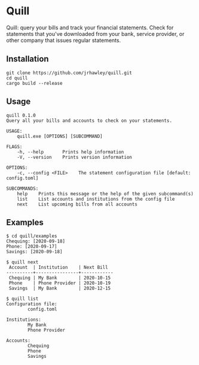 # Quill

Quill: query your bills and track your financial statements.
Check for statements that you've downloaded from your bank, service provider, or other company that issues regular statements.

## Installation

```shell
git clone https://github.com/jrhawley/quill.git
cd quill
cargo build --release
```

## Usage

```shell
quill 0.1.0
Query all your bills and accounts to check on your statements.

USAGE:
    quill.exe [OPTIONS] [SUBCOMMAND]

FLAGS:
    -h, --help       Prints help information
    -V, --version    Prints version information

OPTIONS:
    -c, --config <FILE>    The statement configuration file [default: config.toml]

SUBCOMMANDS:
    help    Prints this message or the help of the given subcommand(s)
    list    List accounts and institutions from the config file
    next    List upcoming bills from all accounts
```

## Examples

```shell
$ cd quill/examples
Chequing: [2020-09-18]
Phone: [2020-09-17]
Savings: [2020-09-18]

$ quill next
 Account  | Institution    | Next Bill
----------+----------------+------------
 Chequing | My Bank        | 2020-10-15
 Phone    | Phone Provider | 2020-10-19
 Savings  | My Bank        | 2020-12-15

$ quill list
Configuration file:
        config.toml

Institutions:
        My Bank
        Phone Provider

Accounts:
        Chequing
        Phone
        Savings
```
